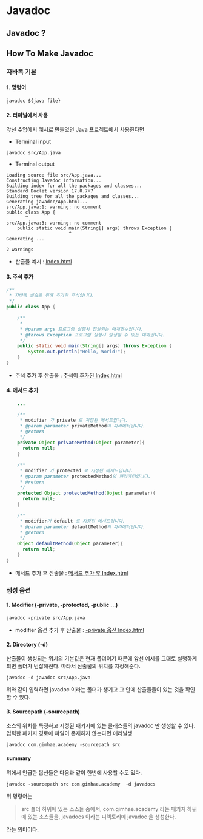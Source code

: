 # Javadoc

## Javadoc ?

## How To Make Javadoc

### 자바독 기본

#### 1. 명령어
```
javadoc ${java file}
```

#### 2. 터미널에서 사용
앞선 수업에서 예시로 만들었던 Java 프로젝트에서 사용한다면

- Terminal input
```terminal
javadoc src/App.java
```

- Terminal output
```terminal
Loading source file src/App.java...
Constructing Javadoc information...
Building index for all the packages and classes...
Standard Doclet version 17.0.7+7
Building tree for all the packages and classes...
Generating javadoc/App.html...
src/App.java:1: warning: no comment
public class App {
       ^
src/App.java:3: warning: no comment
    public static void main(String[] args) throws Exception {
                       ^
Generating ...

2 warnings
```

- 산출물 예시 : 
<a href="./etc/javadoc/index01.html" target="_blank">Index.html</a>

#### 3. 주석 추가
```java
/**
 * 자바독 실습을 위해 추가한 주석입니다.
 */
public class App {

    /**
     * 
     * @param args 프로그램 실행시 전달되는 매개변수입니다.
     * @throws Exception 프로그램 실행시 발생할 수 있는 예외입니다.
     */
    public static void main(String[] args) throws Exception {
        System.out.println("Hello, World!");
    }
}
```

- 주석 추가 후 산출물 : 
<a href="./etc/javadoc/index02.html" target="_blank">주석이 추가된 Index.html</a>

#### 4. 메서드 추가

```java
    ...

    /**
     * modifier 가 private 로 지정된 메서드입니다.
     * @param parameter privateMethod의 파라메터입니다.
     * @return
     */
    private Object privateMethod(Object parameter){
      return null;
    }

    /**
     * modifier 가 protected 로 지정된 메서드입니다. 
     * @param parameter protectedMethod의 파라메터입니다.
     * @return
     */
    protected Object protectedMethod(Object parameter){
      return null;
    }

    /**
     * modifier가 default 로 지정된 메서드입니다.
     * @param parameter defaultMethod의 파라메터입니다.
     * @return
     */
    Object defaultMethod(Object parameter){
      return null;
    }
}
```

- 메서드 추가 후 산출물 : 
<a href="./etc/javadoc/index03.html" target="_blank">메서드 추가 후 Index.html</a>

### 생성 옵션

#### 1. Modifier (-private, -protected, -public ...)
```terminal
javadoc -private src/App.java
```

- modifier 옵션 추가 후 산출물 : <a href="./etc/javadoc/index04.html" target="_blank">-private 옵션 Index.html</a>

#### 2. Directory (-d)

산출물이 생성되는 위치의 기본값은 현재 폴더이기 때문에 앞선 예시를 그대로 실행하게 되면 폴더가 번잡해진다. 따라서 산출물의 위치를 지정해준다.

```terminal
javadoc -d javadoc src/App.java
```

위와 같이 입력하면 javadoc 이라는 폴더가 생기고 그 안에 산출물들이 있는 것을 확인할 수 있다.

#### 3. Sourcepath (-sourcepath)

소스의 위치를 특정하고 지정된 패키지에 있는 클래스들의 javadoc 만 생성할 수 있다. 
입력한 패키지 경로에 파일이 존재하지 않는다면 에러발생

```terminal
javadoc com.gimhae.academy -sourcepath src
```

#### summary

위에서 언급한 옵션들은 다음과 같이 한번에 사용할 수도 있다.

```terminal
javadoc -sourcepath src com.gimhae.academy  -d javadocs
```
위 명령어는   

>src 폴더 하위에 있는 소스들 중에서,
com.gimhae.academy 라는 패키지 하위에 있는 소스들을,
javadocs 이라는 디렉토리에 javadoc 을 생성한다.   

라는 의미이다.


